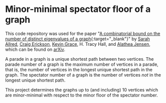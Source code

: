 # Minor-minimal spectator floor of a graph

This code repository was used for the paper "[A combinatorial bound on the number of distinct eigenvalues of a graph](https://arxiv.org/abs/2209.11307){:target="_blank"}" by [Sarah Allred](https://www.sarah-allred.net/), [Craig Erickson](https://cerickson30.github.io/), [Kevin Grace](https://kevingracemath.wordpress.com/), H. Tracy Hall, and [Alathea Jensen](https://www.susqu.edu/live/profiles/263-alathea-jensen), which can be found on [arXiv](https://arxiv.org/abs/2209.11307).

A parade in a graph is a unique shortest path between two vertices. The parade number of a graph is the maximum number of vertices in a parade, that is, the number of vertices in the longest unique shortest path in the graph. The spectator number of a graph is the number of vertices *not* in the longest unique shortest path.

This project determines the graphs up to (and including) 10 vertices which are minor-minimal with respect to the minor floor of the spectator number.